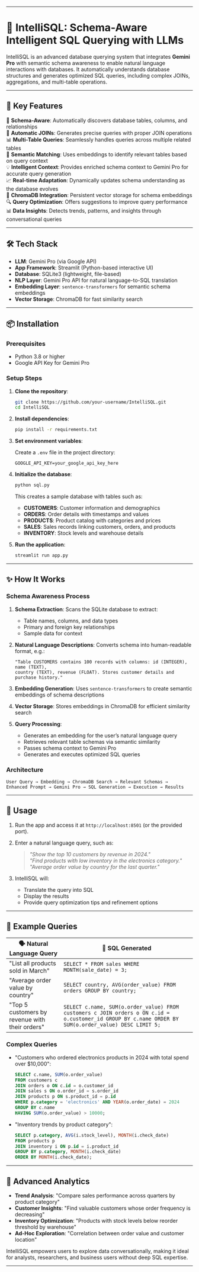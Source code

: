 
---

# 🧠 IntelliSQL: Schema-Aware Intelligent SQL Querying with LLMs

IntelliSQL is an advanced database querying system that integrates **Gemini Pro** with semantic schema awareness to enable natural language interactions with databases. It automatically understands database structures and generates optimized SQL queries, including complex JOINs, aggregations, and multi-table operations.

---

## 🚀 Key Features

🧠 **Schema-Aware**: Automatically discovers database tables, columns, and relationships  
🔗 **Automatic JOINs**: Generates precise queries with proper JOIN operations  
📊 **Multi-Table Queries**: Seamlessly handles queries across multiple related tables  
🎯 **Semantic Matching**: Uses embeddings to identify relevant tables based on query context  
💡 **Intelligent Context**: Provides enriched schema context to Gemini Pro for accurate query generation  
📈 **Real-time Adaptation**: Dynamically updates schema understanding as the database evolves  
🚀 **ChromaDB Integration**: Persistent vector storage for schema embeddings  
🔍 **Query Optimization**: Offers suggestions to improve query performance  
📊 **Data Insights**: Detects trends, patterns, and insights through conversational queries  

---

## 🛠️ Tech Stack

* **LLM**: Gemini Pro (via Google API)  
* **App Framework**: Streamlit (Python-based interactive UI)  
* **Database**: SQLite3 (lightweight, file-based)  
* **NLP Layer**: Gemini Pro API for natural language-to-SQL translation  
* **Embedding Layer**: `sentence-transformers` for semantic schema embeddings  
* **Vector Storage**: ChromaDB for fast similarity search  

---

## 📦 Installation

### Prerequisites

* Python 3.8 or higher  
* Google API Key for Gemini Pro  

### Setup Steps

1. **Clone the repository**:

   ```bash
   git clone https://github.com/your-username/IntelliSQL.git
   cd IntelliSQL
   ```

2. **Install dependencies**:

   ```bash
   pip install -r requirements.txt
   ```

3. **Set environment variables**:

   Create a `.env` file in the project directory:

   ```
   GOOGLE_API_KEY=your_google_api_key_here
   ```

4. **Initialize the database**:

   ```bash
   python sql.py
   ```

   This creates a sample database with tables such as:
   * **CUSTOMERS**: Customer information and demographics  
   * **ORDERS**: Order details with timestamps and values  
   * **PRODUCTS**: Product catalog with categories and prices  
   * **SALES**: Sales records linking customers, orders, and products  
   * **INVENTORY**: Stock levels and warehouse details  

5. **Run the application**:

   ```bash
   streamlit run app.py
   ```

---

## ✨ How It Works

### Schema Awareness Process

1. **Schema Extraction**: Scans the SQLite database to extract:
   * Table names, columns, and data types  
   * Primary and foreign key relationships  
   * Sample data for context  

2. **Natural Language Descriptions**: Converts schema into human-readable format, e.g.:

   ```
   "Table CUSTOMERS contains 100 records with columns: id (INTEGER), name (TEXT), 
   country (TEXT), revenue (FLOAT). Stores customer details and purchase history."
   ```

3. **Embedding Generation**: Uses `sentence-transformers` to create semantic embeddings of schema descriptions  

4. **Vector Storage**: Stores embeddings in ChromaDB for efficient similarity search  

5. **Query Processing**:
   * Generates an embedding for the user’s natural language query  
   * Retrieves relevant table schemas via semantic similarity  
   * Passes schema context to Gemini Pro  
   * Generates and executes optimized SQL queries  

### Architecture

```
User Query → Embedding → ChromaDB Search → Relevant Schemas → 
Enhanced Prompt → Gemini Pro → SQL Generation → Execution → Results
```

---

## 📝 Usage

1. Run the app and access it at `http://localhost:8501` (or the provided port).  
2. Enter a natural language query, such as:

   > *"Show the top 10 customers by revenue in 2024."*  
   > *"Find products with low inventory in the electronics category."*  
   > *"Average order value by country for the last quarter."*  

3. IntelliSQL will:
   * Translate the query into SQL  
   * Display the results  
   * Provide query optimization tips and refinement options  

---

## 🧪 Example Queries

| 🗣 Natural Language Query                     | 🧾 SQL Generated                                                                 |
|----------------------------------------------|---------------------------------------------------------------------------------|
| "List all products sold in March"            | `SELECT * FROM sales WHERE MONTH(sale_date) = 3;`                               |
| "Average order value by country"             | `SELECT country, AVG(order_value) FROM orders GROUP BY country;`                |
| "Top 5 customers by revenue with their orders" | `SELECT c.name, SUM(o.order_value) FROM customers c JOIN orders o ON c.id = o.customer_id GROUP BY c.name ORDER BY SUM(o.order_value) DESC LIMIT 5;` |

### Complex Queries

* "Customers who ordered electronics products in 2024 with total spend over $10,000":

  ```sql
  SELECT c.name, SUM(o.order_value)
  FROM customers c
  JOIN orders o ON c.id = o.customer_id
  JOIN sales s ON o.order_id = s.order_id
  JOIN products p ON s.product_id = p.id
  WHERE p.category = 'electronics' AND YEAR(o.order_date) = 2024
  GROUP BY c.name
  HAVING SUM(o.order_value) > 10000;
  ```

* "Inventory trends by product category":

  ```sql
  SELECT p.category, AVG(i.stock_level), MONTH(i.check_date)
  FROM products p
  JOIN inventory i ON p.id = i.product_id
  GROUP BY p.category, MONTH(i.check_date)
  ORDER BY MONTH(i.check_date);
  ```

---

## 🌟 Advanced Analytics

* **Trend Analysis**: "Compare sales performance across quarters by product category"  
* **Customer Insights**: "Find valuable customers whose order frequency is decreasing"  
* **Inventory Optimization**: "Products with stock levels below reorder threshold by warehouse"  
* **Ad-Hoc Exploration**: "Correlation between order value and customer location"  

IntelliSQL empowers users to explore data conversationally, making it ideal for analysts, researchers, and business users without deep SQL expertise.

---

